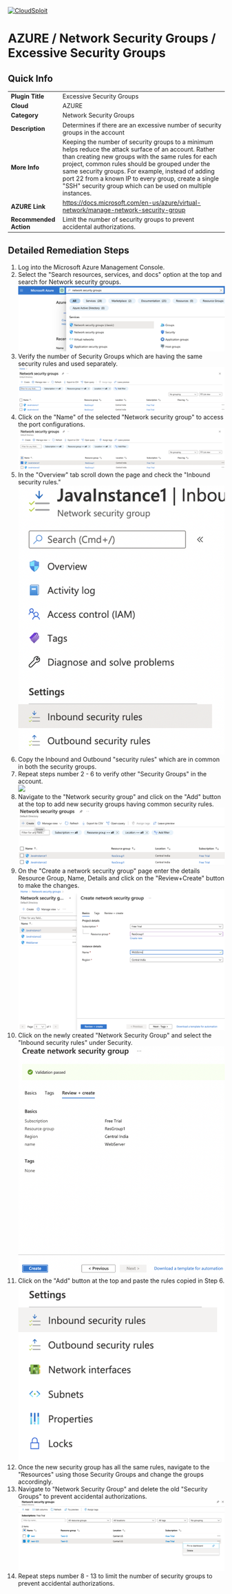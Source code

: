 [![CloudSploit](https://cloudsploit.com/img/logo-new-big-text-100.png "CloudSploit")](https://cloudsploit.com)

# AZURE / Network Security Groups / Excessive Security Groups

## Quick Info

| | |
|-|-|
| **Plugin Title** | Excessive Security Groups |
| **Cloud** | AZURE |
| **Category** | Network Security Groups |
| **Description** | Determines if there are an excessive number of security groups in the account |
| **More Info** | Keeping the number of security groups to a minimum helps reduce the attack surface of an account. Rather than creating new groups with the same rules for each project, common rules should be grouped under the same security groups. For example, instead of adding port 22 from a known IP to every group, create a single "SSH" security group which can be used on multiple instances. |
| **AZURE Link** | https://docs.microsoft.com/en-us/azure/virtual-network/manage-network-security-group |
| **Recommended Action** | Limit the number of security groups to prevent accidental authorizations. |

## Detailed Remediation Steps
1. Log into the Microsoft Azure Management Console.
2. Select the "Search resources, services, and docs" option at the top and search for Network security groups. </br> <img src="/resources/azure/networksecuritygroups/excessive-security-groups/step2.png"/>
3. Verify the number of Security Groups which are having the same security rules and used separately. </br> <img src="/resources/azure/networksecuritygroups/excessive-security-groups/step3.png"/>
4. Click on the "Name" of the selected "Network security group" to access the port configurations. </br> <img src="/resources/azure/networksecuritygroups/excessive-security-groups/step4.png"/>
5. In the "Overview" tab scroll down the page and check the "Inbound security rules." </br> <img src="/resources/azure/networksecuritygroups/excessive-security-groups/step5.png"/>
6. Copy the Inbound and Outbound "security rules" which are in common in both the security groups.</br>
7. Repeat steps number 2 - 6 to verify other "Security Groups" in the account.</br> <img src="/resources/azure/networksecuritygroups/excessive-security-groups/step7.png"/>
8. Navigate to the "Network security group" and click on the "Add" button at the top to add new security groups having common security rules.</br> <img src="/resources/azure/networksecuritygroups/excessive-security-groups/step8.png"/>
9. On the "Create a network security group" page enter the details Resource Group, Name, Details and click on the "Review+Create" button to make the changes.</br> <img src="/resources/azure/networksecuritygroups/excessive-security-groups/step9.png"/>
10. Click on the newly created "Network Security Group" and select the "Inbound security rules" under Security.</br>  <img src="/resources/azure/networksecuritygroups/excessive-security-groups/step10.png"/>
11. Click on the "Add" button at the top and paste the rules copied in Step 6. </br> <img src="/resources/azure/networksecuritygroups/excessive-security-groups/step11.png"/>
12. Once the new security group has all the same rules, navigate to the "Resources" using those Security Groups and change the groups accordingly.</br>
13. Navigate to "Network Security Group" and delete the old "Security Groups" to prevent accidental authorizations.</br> <img src="/resources/azure/networksecuritygroups/excessive-security-groups/step13.png"/>
14. Repeat steps number 8 - 13 to limit the number of security groups to prevent accidental authorizations.</br>

